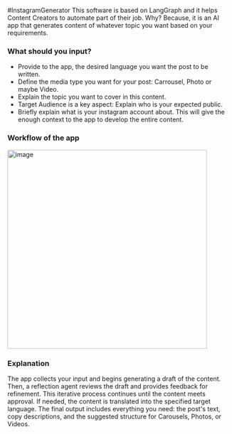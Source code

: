 #InstagramGenerator
This software is based on LangGraph and it helps Content Creators to automate part of their job. Why? Because, it is an AI app that generates content of whatever topic you want based on your requirements.

### What should you input?
- Provide to the app, the desired language you want the post to be written.
- Define the media type you want for your post: Carrousel, Photo or maybe Video.
- Explain the topic you want to cover in this content.
- Target Audience is a key aspect: Explain who is your expected public.
- Briefly explain what is your instagram account about. This will give the enough context to the app to develop the entire content.

  
### Workflow of the app
<img width="448" alt="image" src="https://github.com/user-attachments/assets/6edced43-4634-48ba-bc04-66e2bf89e46a">

### Explanation
The app collects your input and begins generating a draft of the content. Then, a reflection agent reviews the draft and provides feedback for refinement. This iterative process continues until the content meets approval. If needed, the content is translated into the specified target language. The final output includes everything you need: the post's text, copy descriptions, and the suggested structure for Carousels, Photos, or Videos.




